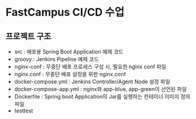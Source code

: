 # FastCampus CI/CD 수업
## 프로젝트 구조
- src : 배포용 Spring Boot Application 예제 코드
- groovy : Jenkins Pipeline 예제 코드
- nginx-conf : 무중단 배포 프로세스 구성 시, 필요한 nginx conf 파일
- nginx.conf : 무중단 배포 설정을 위한 nginx.conf
- docker-compose.yml : Jenkins Controller/Agent Node 설정 파일
- docker-compose-app.yml : nginx와 app-blue, app-green이 선언된 파일
- Dockerfile : Spring boot Application의 Jar를 실행하는 컨테이너 이미지 정의 파일
- testtest
